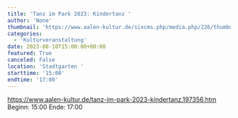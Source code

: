 ```yaml
---
title: 'Tanz im Park 2023: Kindertanz '
author: 'None'
thumbnail: 'https://www.aalen-kultur.de/sixcms.php/media.php/226/thumbnails/1-DSC_9073.jpg.573041.jpg'
categories:
  - 'Kulturveranstaltung'
date: 2023-08-10T15:00:00+00:00
featured: True
canceled: False
location: 'Stadtgarten '
starttime: '15:00'
endtime: '17:00'
---
```

https://www.aalen-kultur.de/tanz-im-park-2023-kindertanz.197356.htm
Beginn: 15:00
 Ende: 17:00